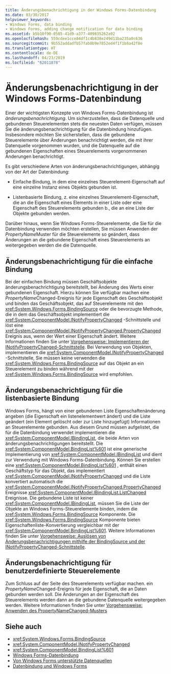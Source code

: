 ```yaml
---
title: Änderungsbenachrichtigung in der Windows Forms-Datenbindung
ms.date: 03/30/2017
helpviewer_keywords:
- Windows Forms, data binding
- Windows Forms, adding change notification for data binding
ms.assetid: b5b10f90-0585-41d9-a377-409835262a92
ms.openlocfilehash: 559cdee1cce84df1c4b838e249d11ba235a0c636
ms.sourcegitcommit: 9b552addadfb57fab0b9e7852ed4f1f1b8a42f8e
ms.translationtype: HT
ms.contentlocale: de-DE
ms.lasthandoff: 04/23/2019
ms.locfileid: "62011878"
---
```

# <a name="change-notification-in-windows-forms-data-binding"></a>Änderungsbenachrichtigung in der Windows Forms-Datenbindung
Einer der wichtigsten Konzepte von Windows Forms-Datenbindung ist *änderungsbenachrichtigung*. Um sicherzustellen, dass die Datenquelle und gebundenen Steuerelementen stets die neuesten Daten verfügen, müssen Sie die änderungsbenachrichtigung für die Datenbindung hinzufügen. Insbesondere möchten Sie sicherstellen, dass die gebundene Steuerelemente über Änderungen benachrichtigt werden, die mit ihrer Datenquelle vorgenommen wurden, und die Datenquelle auf die gebundenen Eigenschaften eines Steuerelements vorgenommenen Änderungen benachrichtigt.  
  
 Es gibt verschiedene Arten von änderungsbenachrichtigungen, abhängig von der Art der Datenbindung:  
  
- Einfache Bindung, in dem eine einzelnes Steuerelement-Eigenschaft auf eine einzelne Instanz eines Objekts gebunden ist.  
  
- Listenbasierte Bindung, z. eine einzelnes Steuerelement-Eigenschaft, die an die Eigenschaft eines Elements in einer Liste oder eine Eigenschaft des Steuerelements gebunden b., die an eine Liste der Objekte gebunden werden.  
  
 Darüber hinaus, wenn Sie Windows Forms-Steuerelemente, die Sie für die Datenbindung verwenden möchten erstellen, Sie müssen Anwenden der *PropertyName*Muster für die Steuerelemente so geändert, dass Änderungen an die gebundene Eigenschaft eines Steuerelements an weitergegeben werden die die Datenquelle.  
  
## <a name="change-notification-for-simple-binding"></a>Änderungsbenachrichtigung für die einfache Bindung  
 Bei der einfachen Bindung müssen Geschäftsobjekte änderungsbenachrichtigung bereitstellt, bei Änderung des Werts einer gebundenen Eigenschaft. Hierzu können Sie verfügbar machen eine *PropertyName*Changed-Ereignis für jede Eigenschaft des Geschäftsobjekt und binden das Geschäftsobjekt, das auf Steuerelemente mit den <xref:System.Windows.Forms.BindingSource> oder die bevorzugte Methode, die in dem das Geschäftsobjekt implementiert die <xref:System.ComponentModel.INotifyPropertyChanged> -Schnittstelle und löst eine <xref:System.ComponentModel.INotifyPropertyChanged.PropertyChanged> Ereignis aus, wenn der Wert einer Eigenschaft ändert. Weitere Informationen finden Sie unter [Vorgehensweise: Implementieren der INotifyPropertyChanged-Schnittstelle](how-to-implement-the-inotifypropertychanged-interface.md). Bei Verwendung von Objekten, implementieren die <xref:System.ComponentModel.INotifyPropertyChanged> -Schnittstelle, Sie müssen keine verwenden die <xref:System.Windows.Forms.BindingSource> auf das Objekt an ein Steuerelement zu binden während mit der <xref:System.Windows.Forms.BindingSource> wird empfohlen.  
  
## <a name="change-notification-for-list-based-binding"></a>Änderungsbenachrichtigung für die listenbasierte Bindung  
 Windows Forms, hängt von einer gebundenen Liste Eigenschaftenänderung angeben (die Eigenschaft ein listenelementwert ändert) und die Liste geändert (ein Element gelöscht oder zur Liste hinzugefügt) Informationen an Steuerelemente gebunden. Aus diesem Grund müssen aufgelistet, die für die Datenbindung verwendet implementieren die <xref:System.ComponentModel.IBindingList>, die beide Arten von änderungsbenachrichtigungen bereitstellt. Die <xref:System.ComponentModel.BindingList%601> ist eine generische Implementierung von <xref:System.ComponentModel.IBindingList> und dient zur Verwendung mit Windows Forms-Datenbindung. Können Sie erstellen eine <xref:System.ComponentModel.BindingList%601> , enthält einen Geschäftstyp für das Objekt, das implementiert <xref:System.ComponentModel.INotifyPropertyChanged> und die Liste konvertiert automatisch die <xref:System.ComponentModel.INotifyPropertyChanged.PropertyChanged> Ereignisse <xref:System.ComponentModel.IBindingList.ListChanged> Ereignisse. Die gebundene Liste ist keiner <xref:System.ComponentModel.IBindingList>, müssen Sie die Liste der Objekte an Windows Forms-Steuerelemente binden, indem die <xref:System.Windows.Forms.BindingSource> Komponente. Die <xref:System.Windows.Forms.BindingSource> Komponente bieten Eigenschaftenliste-Konvertierung vergleichbar mit der <xref:System.ComponentModel.BindingList%601>. Weitere Informationen finden Sie unter [Vorgehensweise: Auslösen von Änderungsbenachrichtigungen mithilfe der BindingSource und der INotifyPropertyChanged-Schnittstelle](./controls/raise-change-notifications--bindingsource.md).  
  
## <a name="change-notification-for-custom-controls"></a>Änderungsbenachrichtigung für benutzerdefinierte Steuerelemente  
 Zum Schluss auf der Seite des Steuerelements verfügbar machen. ein *PropertyName*Changed-Ereignis für jede Eigenschaft, die an Daten gebunden werden soll. Die Änderungen an der Eigenschaft des Steuerelements werden dann an die gebundene Datenquelle weitergegeben werden. Weitere Informationen finden Sie unter [Vorgehensweise: Anwenden des PropertyNameChanged-Musters](how-to-apply-the-propertynamechanged-pattern.md)  
  
## <a name="see-also"></a>Siehe auch

- <xref:System.Windows.Forms.BindingSource>
- <xref:System.ComponentModel.INotifyPropertyChanged>
- <xref:System.ComponentModel.BindingList%601>
- [Windows Forms-Datenbindung](windows-forms-data-binding.md)
- [Von Windows Forms unterstützte Datenquellen](data-sources-supported-by-windows-forms.md)
- [Datenbindung und Windows Forms](data-binding-and-windows-forms.md)
